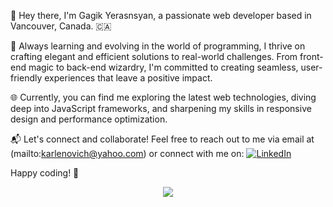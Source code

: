 👋 Hey there, I'm Gagik Yerasnsyan, a passionate web developer based in Vancouver, Canada. 🇨🇦

🚀 Always learning and evolving in the world of programming, I thrive on crafting elegant and efficient solutions to real-world challenges. From front-end magic to back-end wizardry, I'm committed to creating seamless, user-friendly experiences that leave a positive impact.

🌐 Currently, you can find me exploring the latest web technologies, diving deep into JavaScript frameworks, and sharpening my skills in responsive design and performance optimization.

📬 Let's connect and collaborate! Feel free to reach out to me via email at (mailto:karlenovich@yahoo.com) or connect with me on:
[![LinkedIn](https://example.com/linkedin-icon.png)]([https://www.linkedin.com/in/your-profile](https://www.linkedin.com/in/gagik-yeranosyan-244b50283/))

Happy coding! 🎉


<p align="center">
  <a href="https://skillicons.dev">
    <img src="https://skillicons.dev/icons?i=html,css,js,react,redux,ts,py,tailwind,bootstrap,babel,postman,netlify,django,firebase,express,nextjs,nodejs,github,git,vscode" />
  </a>
</p>

